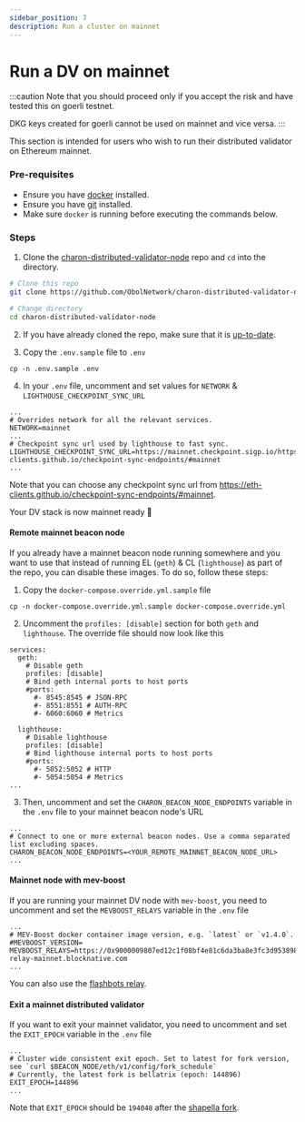 ```yaml
---
sidebar_position: 7
description: Run a cluster on mainnet
---
```


# Run a DV on mainnet

:::caution
Note that you should proceed only if you accept the risk and have tested this on goerli testnet.

DKG keys created for goerli cannot be used on mainnet and vice versa.
:::

This section is intended for users who wish to run their distributed validator on Ethereum mainnet.

### Pre-requisites

- Ensure you have [docker](https://docs.docker.com/engine/install/) installed.
- Ensure you have [git](https://git-scm.com/downloads) installed.
- Make sure `docker` is running before executing the commands below.

### Steps

1. Clone the [charon-distributed-validator-node](https://github.com/ObolNetwork/charon-distributed-validator-node) repo and `cd` into the directory.

```sh
# Clone this repo
git clone https://github.com/ObolNetwork/charon-distributed-validator-node.git

# Change directory
cd charon-distributed-validator-node
```

2. If you have already cloned the repo, make sure that it is [up-to-date](./quickstart-alone#updating-dv-stack).

3. Copy the `.env.sample` file to `.env`
```
cp -n .env.sample .env
```

4. In your `.env` file, uncomment and set values for `NETWORK` & `LIGHTHOUSE_CHECKPOINT_SYNC_URL`
```
...
# Overrides network for all the relevant services.
NETWORK=mainnet
...
# Checkpoint sync url used by lighthouse to fast sync.
LIGHTHOUSE_CHECKPOINT_SYNC_URL=https://mainnet.checkpoint.sigp.io/https://eth-clients.github.io/checkpoint-sync-endpoints/#mainnet
...
```
Note that you can choose any checkpoint sync url from https://eth-clients.github.io/checkpoint-sync-endpoints/#mainnet.

Your DV stack is now mainnet ready 🎉

#### Remote mainnet beacon node

If you already have a mainnet beacon node running somewhere and you want to use that instead of running EL (`geth`) & CL (`lighthouse`) as part
of the repo, you can disable these images. To do so, follow these steps:

1. Copy the `docker-compose.override.yml.sample` file
```
cp -n docker-compose.override.yml.sample docker-compose.override.yml
```
2. Uncomment the `profiles: [disable]` section for both `geth` and `lighthouse`. The override file should now look like this
```
services:
  geth:
    # Disable geth
    profiles: [disable]
    # Bind geth internal ports to host ports
    #ports:
      #- 8545:8545 # JSON-RPC
      #- 8551:8551 # AUTH-RPC
      #- 6060:6060 # Metrics

  lighthouse:
    # Disable lighthouse
    profiles: [disable]
    # Bind lighthouse internal ports to host ports
    #ports:
      #- 5052:5052 # HTTP
      #- 5054:5054 # Metrics
...
```
3. Then, uncomment and set the `CHARON_BEACON_NODE_ENDPOINTS` variable in the `.env` file to your mainnet beacon node's URL
```
...
# Connect to one or more external beacon nodes. Use a comma separated list excluding spaces.
CHARON_BEACON_NODE_ENDPOINTS=<YOUR_REMOTE_MAINNET_BEACON_NODE_URL>
...
```

#### Mainnet node with mev-boost

If you are running your mainnet DV node with `mev-boost`, you need to uncomment and set the `MEVBOOST_RELAYS` variable in the `.env` file
```
...
# MEV-Boost docker container image version, e.g. `latest` or `v1.4.0`.
#MEVBOOST_VERSION=
MEVBOOST_RELAYS=https://0x9000009807ed12c1f08bf4e81c6da3ba8e3fc3d953898ce0102433094e5f22f21102ec057841fcb81978ed1ea0fa8246@builder-relay-mainnet.blocknative.com
...
```
You can also use the [flashbots relay](https://boost-relay.flashbots.net/).

#### Exit a mainnet distributed validator

If you want to exit your mainnet validator, you need to uncomment and set the `EXIT_EPOCH` variable in the `.env` file

```
...
# Cluster wide consistent exit epoch. Set to latest for fork version, see `curl $BEACON_NODE/eth/v1/config/fork_schedule`
# Currently, the latest fork is bellatrix (epoch: 144896)
EXIT_EPOCH=144896
...
```
Note that `EXIT_EPOCH` should be `194048` after the [shapella fork](https://blog.ethereum.org/2023/03/28/shapella-mainnet-announcement).

